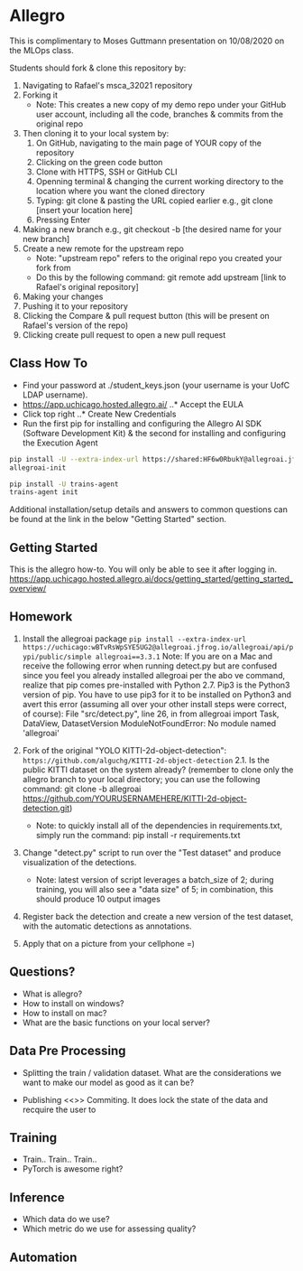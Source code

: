 # Allegro 

This is complimentary to Moses Guttmann presentation on 10/08/2020 on the MLOps class.

Students should fork & clone this repository by:
1) Navigating to Rafael's msca_32021 repository 
2) Forking it 
    - Note: This creates a new copy of my demo repo under your GitHub user account, including all the code, branches & commits from the original repo
3) Then cloning it to your local system by: 
    1) On GitHub, navigating to the main page of YOUR copy of the repository
    2) Clicking on the green code button
    3) Clone with HTTPS, SSH or GitHub CLI
    4) Openning terminal & changing the current working directory to the location where you want the cloned directory
    5) Typing: git clone & pasting the URL copied earlier
            e.g., git clone [insert your location here]
    6) Pressing Enter
4) Making a new branch
        e.g., git checkout -b [the desired name for your new branch]
5) Create a new remote for the upstream repo
    - Note: "upstream repo" refers to the original repo you created your fork from
    - Do this by the following command: git remote add upstream [link to Rafael's original repository]
6) Making your changes
7) Pushing it to your repository
8) Clicking the Compare & pull request button (this will be present on Rafael's version of the repo)
9) Clicking create pull request to open a new pull request



## Class How To

* Find your password at ./student_keys.json (your username is your UofC LDAP username).
* https://app.uchicago.hosted.allegro.ai/
..* Accept the EULA
* Click top right
..* Create New Credentials
* Run the first pip for installing and configuring the Allegro AI SDK (Software Development Kit) & the second for installing and configuring the Execution Agent
```bash
pip install -U --extra-index-url https://shared:HF6w0RbukY@allegroai.jfrog.io/allegroai/api/pypi/public/simple allegroai
allegroai-init

pip install -U trains-agent
trains-agent init
```
Additional installation/setup details and answers to common questions can be found at the link in the below "Getting Started" section.


## Getting Started
This is the allegro how-to. You will only be able to see it after logging in.
https://app.uchicago.hosted.allegro.ai/docs/getting_started/getting_started_overview/

## Homework 

1. Install the allegroai package
`pip install --extra-index-url https://uchicago:wBTvRsWpSYE5UG2@allegroai.jfrog.io/allegroai/api/pypi/public/simple allegroai==3.3.1`
    Note: If you are on a Mac and receive the following error when running detect.py but are confused since you feel you already installed allegroai per the abo ve command, realize that pip comes pre-installed with Python 2.7. Pip3 is the Python3 version of pip. You have to use pip3 for it to be installed on Python3 and avert this error (assuming all over your other install steps were correct, of course):
        File "src/detect.py", line 26, in <module>
        from allegroai import Task, DataView, DatasetVersion
        ModuleNotFoundError: No module named 'allegroai'

2. Fork of the original "YOLO KITTI-2d-object-detection":
`https://github.com/alguchg/KITTI-2d-object-detection`
2.1. Is the public KITTI dataset on the system already?
(remember to clone only the allegro branch to your local directory; you can use the following command: git clone -b allegroai https://github.com/YOURUSERNAMEHERE/KITTI-2d-object-detection.git)
    - Note: to quickly install all of the dependencies in requirements.txt, simply run the command:
        pip install -r requirements.txt

3. Change "detect.py" script to run over the "Test dataset" and produce visualization of the detections.
    - Note: latest version of script leverages a batch_size of 2; during training, you will also see a "data size" of 5; in combination, this should produce 10 output images

4. Register back the detection and create a new version of the test dataset, with the automatic detections as annotations.

5. Apply that on a picture from your cellphone =)

## Questions?

* What is allegro?
* How to install on windows?
* How to install on mac?
* What are the basic functions on your local server?

## Data Pre Processing

* Splitting the train / validation dataset. What are the considerations we want to make our model as good as it can be?

* Publishing <<>> Commiting. It does lock the state of the data and recquire the user to 

## Training 

* Train.. Train.. Train.. 
* PyTorch is awesome right?

## Inference 

* Which data do we use?
* Which metric do we use for assessing quality?

## Automation